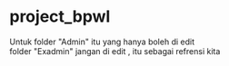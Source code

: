 # project_bpwl
Untuk folder "Admin" itu yang hanya boleh di edit<br>
folder "Exadmin" jangan di edit , itu sebagai refrensi kita

